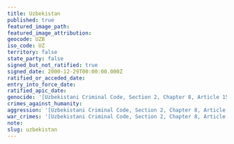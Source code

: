 ```yaml
---
title: Uzbekistan
published: true
featured_image_path:
featured_image_attribution:
geocode: UZB
iso_code: UZ
territory: false
state_party: false
signed_but_not_ratified: true
signed_date: 2000-12-29T00:00:00.000Z
ratified_or_acceded_date:
entry_into_force_date:
ratified_apic_date:
genocide: '[Uzbekistani Criminal Code, Section 2, Chapter 8, Article 153](https://iccdb.hrlc.net/data/doc/200/keyword/46/)'
crimes_against_humanity:
aggression: '[Uzbekistani Criminal Code, Section 2, Chapter 8, Article 151](https://iccdb.hrlc.net/data/doc/200/keyword/1/)'
war_crimes: '[Uzbekistani Criminal Code, Section 2, Chapter 8, Article 152](https://iccdb.hrlc.net/data/doc/200/keyword/145/)'
note:
slug: uzbekistan
---
```



